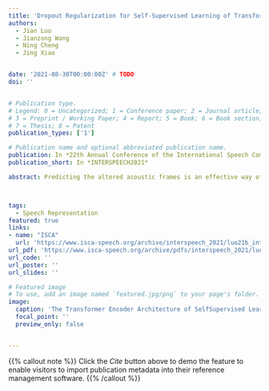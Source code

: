 ```yaml
---
title: 'Dropout Regularization for Self-Supervised Learning of Transformer Encoder Speech Representation'
authors:
  - Jian Luo
  - Jianzong Wang
  - Ning Cheng
  - Jing Xiao


date: '2021-08-30T00:00:00Z' # TODO
doi: ''


# Publication type.
# Legend: 0 = Uncategorized; 1 = Conference paper; 2 = Journal article;
# 3 = Preprint / Working Paper; 4 = Report; 5 = Book; 6 = Book section;
# 7 = Thesis; 8 = Patent
publication_types: ['1']

# Publication name and optional abbreviated publication name.
publication: In *22th Annual Conference of the International Speech Communication Association*
publication_short: In *INTERSPEECH2021*

abstract: Predicting the altered acoustic frames is an effective way of self-supervised learning for speech representation. However, it is challenging to prevent the pretrained model from overfitting. In this paper, we proposed to introduce two dropout regularization methods into the pretraining of transformer encoder{:}(1) attention dropout, (2) layer dropout. Both of the two dropout methods encourage the model to utilize global speech information, and avoid just copying local spectrum features when reconstructing the masked frames. We evaluated the proposed methods on phoneme classification and speaker recognition tasks. The experiments demonstrate that our dropout approaches achieve competitive results, and improve the performance of classification accuracy on downstream tasks.



tags:
  - Speech Representation
featured: true
links:
- name: "ISCA"
  url: 'https://www.isca-speech.org/archive/interspeech_2021/luo21b_interspeech.html'
url_pdf: 'https://www.isca-speech.org/archive/pdfs/interspeech_2021/luo21b_interspeech.pdf'
url_code: ''
url_poster: ''
url_slides: ''

# Featured image
# To use, add an image named `featured.jpg/png` to your page's folder.
image:
  caption: 'The Transformer Encoder Architecture of SelfSupervised Learning with dropout regularization'
  focal_point: ''
  preview_only: false


---
```


{{% callout note %}}
Click the _Cite_ button above to demo the feature to enable visitors to import publication metadata into their reference management software.
{{% /callout %}}

